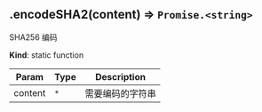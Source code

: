 <a name="module_miot/host/crypto.encodeSHA2"></a>

## .encodeSHA2(content) ⇒ <code>Promise.&lt;string&gt;</code>
SHA256 编码

**Kind**: static function  

| Param | Type | Description |
| --- | --- | --- |
| content | <code>\*</code> | 需要编码的字符串 |


